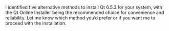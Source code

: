 I identified five alternative methods to install Qt 6.5.3 for your system, with the Qt Online Installer being the recommended choice for convenience and reliability. Let me know which method you’d prefer or if you want me to proceed with the installation.
